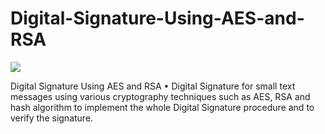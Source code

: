 # Digital-Signature-Using-AES-and-RSA
<img src = "https://forthebadge.com/images/badges/made-with-python.svg">


Digital Signature Using AES and RSA
• Digital Signature for small text messages using various cryptography
techniques such as AES, RSA and hash algorithm to implement the whole
Digital Signature procedure and to verify the signature.
